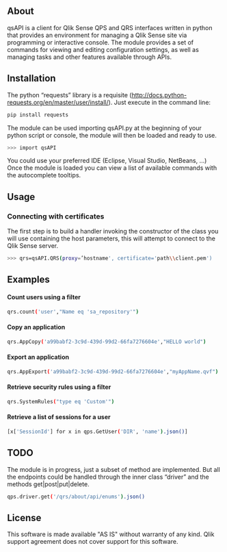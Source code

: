 ## About
qsAPI is a client for Qlik Sense QPS and QRS interfaces written in python that provides an environment for managing a Qlik Sense site via programming or interactive console. The module provides a set of commands for viewing and editing configuration settings, as well as managing tasks and other features available through APIs.

## Installation
The python “requests” library is a requisite (http://docs.python-requests.org/en/master/user/install/). Just execute in the command line:
```sh
pip install requests
```
The module can be used importing qsAPI.py at the beginning of your python script or console, the module will then be loaded and ready to use.
```sh
>>> import qsAPI
```
You could use your preferred IDE (Eclipse, Visual Studio, NetBeans, …) Once the module is loaded you can view a list of available commands with the autocomplete tooltips.

## Usage
### Connecting with certificates
The first step is to build a handler invoking the constructor of the class you will use containing the host parameters, this will attempt to connect to the Qlik Sense server.
```sh
>>> qrs=qsAPI.QRS(proxy=’hostname', certificate='path\\client.pem')
```
## Examples
#### Count users using a filter
```sh
qrs.count('user',"Name eq 'sa_repository'")
```
#### Copy an application
```sh
qrs.AppCopy('a99babf2-3c9d-439d-99d2-66fa7276604e',"HELLO world")
```
#### Export an application
```sh
qrs.AppExport('a99babf2-3c9d-439d-99d2-66fa7276604e',"myAppName.qvf")
```
#### Retrieve security rules using a filter
```sh
qrs.SystemRules("type eq 'Custom'")
```

#### Retrieve a list of sessions for a user
```sh
[x['SessionId'] for x in qps.GetUser('DIR', 'name').json()]
```

## TODO
The module is in progress, just a subset of method are implemented. But all the endpoints could be handled through the inner class “driver” and the methods get|post|put|delete.
```sh
qps.driver.get('/qrs/about/api/enums').json()
```

## License
This software is made available "AS IS" without warranty of any kind. Qlik support agreement does not cover support for this software.
